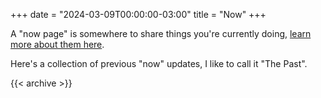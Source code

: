 +++
date = "2024-03-09T00:00:00-03:00"
title = "Now"
+++

A "now page" is somewhere to share things you're currently doing, [learn more about them here](https://nownownow.com/about).

Here's a collection of previous "now" updates, I like to call it "The Past".

{{< archive >}}

